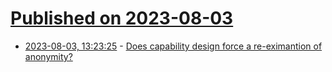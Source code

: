 # [Published on 2023-08-03](index.md)

* [2023-08-03, 13:23:25](https://lobste.rs/s/e2bmr2/does_capability_design_force_re) - [Does capability design force a re-eximantion of anonymity?](https://philosophy.stackexchange.com/a/101260/48431)
